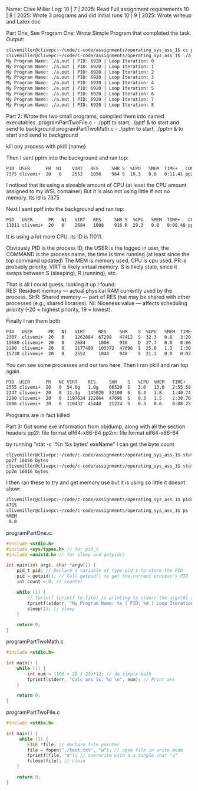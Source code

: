 Name: Clive Miller
Log: 
10 | 7 | 2025: Read Full assignment requirements
10 | 8 | 2025: Wrote 3 programs and did initial runs
10 | 9 | 2025: Wrote writeup and Latex doc

Part One, See Program One: 
Wrote Simple Program that completed the task.
Output: 
```bash
clivemiller@clivepc:~/code/c-code/assignments/operating_sys_ass_1$ cc programPartOne.c 
clivemiller@clivepc:~/code/c-code/assignments/operating_sys_ass_1$ ./a.out 
My Program Name: ./a.out | PID: 6920 | Loop Iteration: 0
My Program Name: ./a.out | PID: 6920 | Loop Iteration: 1
My Program Name: ./a.out | PID: 6920 | Loop Iteration: 2
My Program Name: ./a.out | PID: 6920 | Loop Iteration: 3
My Program Name: ./a.out | PID: 6920 | Loop Iteration: 4
My Program Name: ./a.out | PID: 6920 | Loop Iteration: 5
My Program Name: ./a.out | PID: 6920 | Loop Iteration: 6
My Program Name: ./a.out | PID: 6920 | Loop Iteration: 7
My Program Name: ./a.out | PID: 6920 | Loop Iteration: 8
```

Part 2: 
Wrote the two small programs, compiled them into named executables.
programPartTwoFile.c - ./pptf to start, ./pptf & to start and send to background
programPartTwoMath.c - ./pptm to start, ./pptm & to start and send to background

kill any process with pkill {name}

Then I sent pptm into the background and ran top: 
```bash
PID  USER      PR  NI    VIRT   RES     SHR S  %CPU   %MEM  TIME+   COMMAND  
7375 clivemi+  20   0    2552   1056    964 S  19.3   0.0   0:11.41 pp2m                  
```
I noticed that its using a sizeable amount of CPU (at least the CPU amount assigned to my WSL container)
But it is also not using little if not no memory. Its id is 7375

Next I sent pptf into the background and ran top: 
```bash
PID   USER      PR   NI   VIRT   RES     SHR S  %CPU   %MEM  TIME+   COMMAND                                                                                                                          
11011 clivemi+  20   0    2684   1008    916 R  29.3   0.0   0:08.48 pp2f           
```
It is using a lot more CPU. its ID is 11011.

Obviously PID is the process ID, the USER is the logged in user, the COMMAND is the process name, the time is time running (at least since the top command updated)
The MEM is memory used, CPU is cpu used. PR is probably priority. VIRT is likely virtual memory. S is likely state, since it swaps between S (sleeping), R (running), etc.

That is all I could guess, looking it up I found:   
    RES: Resident memory — actual physical RAM currently used by the process.
    SHR: Shared memory — part of RES that may be shared with other processes (e.g., shared libraries).
    NI: Niceness value — affects scheduling priority (-20 = highest priority, 19 = lowest).

Finally I ran them both:
```bash
PID   USER      PR   NI   VIRT     RES     SHR    S  %CPU   %MEM  TIME+   COMMAND                                                                                                
2307  clivemi+  20   0    1262884  67208   47412  S  32.3   0.8   3:20.08 node
15680 clivemi+  20   0    2684     1008    916    D  27.7   0.0   0:06.17 pp2f                                                                                                                
2280  clivemi+  20   0    1177400  103372  47696  S  25.0   1.3   1:30.62 node                                                                     
15738 clivemi+  20   0    2552     1044    948    S  21.3   0.0   0:03.29 pp2m               
```
You can see some processes and our two here. Then I ran pkill and ran top again
```bash
PID  USER      PR   NI VIRT    RES     SHR    S   %CPU  %MEM   TIME+   COMMAND                                                                                              
2555 clivemi+  20   0  54.0g   1.0g    66528  S   3.0   13.0   2:55.58 node                                                                                                       
2247 clivemi+  20   0  11.3g   145020  52100  S   0.3   1.8    1:40.74 node                                                                                                   
2280 clivemi+  20   0  1197624 122864  47696  S   0.3   1.5    2:30.76 node                                                                                                   
2896 clivemi+  20   0  110432  45440   21224  S   0.3   0.6    0:08.25 cpptools         
```
Programs are in fact killed 

Part 3:
Got some exe information from objdump, along with all the section headers
pp2f:     file format elf64-x86-64
pp2m:     file format elf64-x86-64

by running "stat -c '%n %s bytes' exeName" I can get the byte count
```bash
clivemiller@clivepc:~/code/c-code/assignments/operating_sys_ass_1$ stat -c '%n %s bytes' pp2f
pp2f 16056 bytes
clivemiller@clivepc:~/code/c-code/assignments/operating_sys_ass_1$ stat -c '%n %s bytes' pp2m
pp2m 16016 bytes
```
I then ran these to try and get memory use but it is using so little it doesnt show: 
```bash
clivemiller@clivepc:~/code/c-code/assignments/operating_sys_ass_1$ pidof pp2m
4715
clivemiller@clivepc:~/code/c-code/assignments/operating_sys_ass_1$ ps -p 4715 -o %mem
%MEM
 0.0
```

programPartOne.c: 
```C
#include <stdio.h>
#include <sys/types.h> // for pid_t
#include <unistd.h> // for sleep and getpid()

int main(int argc, char *argv[]) {
    pid_t pid; // Declare a variable of type pid_t to store the PID
    pid = getpid(); // Call getpid() to get the current process's PID
    int count = 0; // counter

    while (1) {
        // fprintf (printf to file) is printing to stderr the argv[0] (exe name), the pid (getpid()), and the count (which is then iterated)
        fprintf(stderr, "My Program Name: %s | PID: %d | Loop Iteration: %d\n", argv[0], getpid(), count++);
        sleep(1); // sleep
    }

    return 0;
}
```

programPartTwoMath.c
```c
#include <stdio.h>

int main() {
    while (1) {
        int num = (100 + 20 / 23)*12; // do simple math
        fprintf(stderr, "Calc ans is: %d \n", num); // Print ans
    }

    return 0;
}
```

programPartTwoFile.c
```C
#include <stdio.h>

int main() {
     while (1) {
        FILE *file; // declare file pointer
        file = fopen("./test.txt", "w"); // open file in write mode 
        fprintf(file, "a"); // overwrite with a a single char "a"
        fclose(file); // close
    }

    return 0;
}
```

